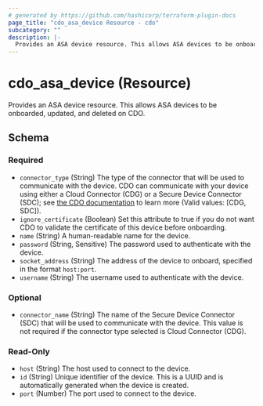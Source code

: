 ```yaml
---
# generated by https://github.com/hashicorp/terraform-plugin-docs
page_title: "cdo_asa_device Resource - cdo"
subcategory: ""
description: |-
  Provides an ASA device resource. This allows ASA devices to be onboarded, updated, and deleted on CDO.
---
```


# cdo_asa_device (Resource)

Provides an ASA device resource. This allows ASA devices to be onboarded, updated, and deleted on CDO.



<!-- schema generated by tfplugindocs -->
## Schema

### Required

- `connector_type` (String) The type of the connector that will be used to communicate with the device. CDO can communicate with your device using either a Cloud Connector (CDG) or a Secure Device Connector (SDC); see [the CDO documentation](https://docs.defenseorchestrator.com/c-connect-cisco-defense-orchestratortor-the-secure-device-connector.html) to learn more (Valid values: [CDG, SDC]).
- `ignore_certificate` (Boolean) Set this attribute to true if you do not want CDO to validate the certificate of this device before onboarding.
- `name` (String) A human-readable name for the device.
- `password` (String, Sensitive) The password used to authenticate with the device.
- `socket_address` (String) The address of the device to onboard, specified in the format `host:port`.
- `username` (String) The username used to authenticate with the device.

### Optional

- `connector_name` (String) The name of the Secure Device Connector (SDC) that will be used to communicate with the device. This value is not required if the connector type selected is Cloud Connector (CDG).

### Read-Only

- `host` (String) The host used to connect to the device.
- `id` (String) Unique identifier of the device. This is a UUID and is automatically generated when the device is created.
- `port` (Number) The port used to connect to the device.

